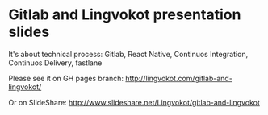 # Gitlab and Lingvokot presentation slides

It's about technical process: Gitlab, React Native, Continuos Integration, Continuos Delivery, fastlane

Please see it on GH pages branch: http://lingvokot.com/gitlab-and-lingvokot/

Or on SlideShare: http://www.slideshare.net/Lingvokot/gitlab-and-lingvokot
